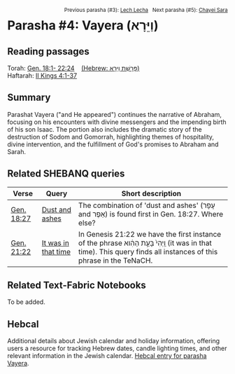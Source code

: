 <span style="float: right;"><sup>Previous parasha (#3): <a href="../03%20-%20Lech%20Lecha/README.md#start">Lech Lecha</a> &nbsp;&nbsp;Next parasha (#5): <a href="../05%20-%20Chayei%20Sarah/README.md#start">Chayei Sara</a></sup></span>
# Parasha #4: Vayera (וַיֵּרָא) <a name="start"></a> 

## Reading passages

Torah: [Gen. 18:1- 22:24](https://www.stepbible.org/?q=version=NASB2020|reference=Gen.18:1-22:24&options=HNVUG) &nbsp;&nbsp; [(Hebrew: פָּרָשַׁת וַיֵּרָא)](https://tikkun.io/#/p/vayera)<br>
Haftarah: [II Kings 4:1-37](https://www.stepbible.org/?q=version=NASB2020|reference=2Kgs.4:1-37&options=HNVUG)

## Summary

Parashat Vayera ("and He appeared") continues the narrative of Abraham, focusing on his encounters with divine messengers and the impending birth of his son Isaac. The portion also includes the dramatic story of the destruction of Sodom and Gomorrah, highlighting themes of hospitality, divine intervention, and the fulfillment of God's promises to Abraham and Sarah.

## Related SHEBANQ queries

Verse | Query | Short description
--- | --- | ---
[Gen. 18:27](https://www.stepbible.org/?q=version=NASB2020\|reference=Gen.18:27&options=HNVUG) | [Dust and ashes](https://shebanq.ancient-data.org/hebrew/text?iid=5556&version=2021&page=1&mr=r&qw=q) | The combination of 'dust and ashes' (עָפָר and אֵפֶר) is found first in Gen. 18:27. Where else?
[Gen. 21:22](https://www.stepbible.org/?q=version=NASB2020\|reference=Gen.21:22&options=HNVUG) | [It was in that time](https://shebanq.ancient-data.org/hebrew/text?iid=5997&version=2021&page=1&mr=r&qw=q) |  In Genesis 21:22 we have the first instance of the phrase וַֽיְהִי֙ בָּעֵ֣ת הַהִ֔וא (it was in that time). This query finds all instances of this phrase in the TeNaCH. 


## Related Text-Fabric Notebooks

To be added.

## Hebcal

Additional details about Jewish calendar and holiday information, offering users a resource for tracking Hebrew dates, candle lighting times, and other relevant information in the Jewish calendar. [Hebcal entry for parasha Vayera](https://www.hebcal.com/sedrot/vayera).
